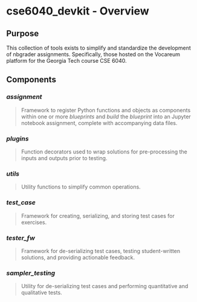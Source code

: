 # cse6040_devkit - Overview

## Purpose

This collection of tools exists to simplify and standardize the development of nbgrader assignments. Specifically, those hosted on the Vocareum platform for the Georgia Tech course CSE 6040.

## Components

### _assignment_
> Framework to register Python functions and objects as components within one or more _blueprints_ and _build_ the _blueprint_ into an Jupyter notebook assignment, complete with accompanying data files.

### _plugins_
> Function decorators used to wrap solutions for pre-processing the inputs and outputs prior to testing.

### _utils_
> Utility functions to simplify common operations.

### _test_case_
> Framework for creating, serializing, and storing test cases for exercises.

### _tester_fw_
> Framework for de-serializing test cases, testing student-written solutions, and providing actionable feedback.

### _sampler_testing_
> Utility for de-serializing test cases and performing quantitative and qualitative tests.